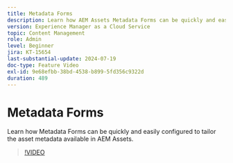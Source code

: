 ```yaml
---
title: Metadata Forms
description: Learn how AEM Assets Metadata Forms can be quickly and easily configured to tailor asset metadata.
version: Experience Manager as a Cloud Service
topic: Content Management
role: Admin
level: Beginner
jira: KT-15654
last-substantial-update: 2024-07-19
doc-type: Feature Video
exl-id: 9e68efbb-38bd-4538-b899-5fd356c9322d
duration: 489
---
```

# Metadata Forms

Learn how Metadata Forms can be quickly and easily configured to tailor the asset metadata available in AEM Assets.

>[!VIDEO](https://video.tv.adobe.com/v/3431686?quality=12&learn=on)
